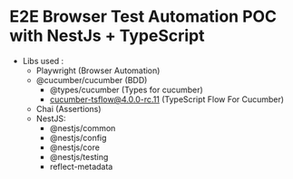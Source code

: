 # E2E Browser Test Automation POC with NestJs + TypeScript
* Libs used :
  * Playwright (Browser Automation)
  * @cucumber/cucumber (BDD)
    * @types/cucumber (Types for cucumber)
    * cucumber-tsflow@4.0.0-rc.11 (TypeScript Flow For Cucumber)
  * Chai (Assertions)
  * NestJS:
    * @nestjs/common
    * @nestjs/config
    * @nestjs/core
    * @nestjs/testing                        
    * reflect-metadata